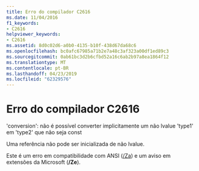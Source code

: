 ```yaml
---
title: Erro do compilador C2616
ms.date: 11/04/2016
f1_keywords:
- C2616
helpviewer_keywords:
- C2616
ms.assetid: 8d0c02d6-a0b0-4135-b10f-438d67da68c6
ms.openlocfilehash: bc0afc67985a71b2e7a48c3af323a00df1ed89c3
ms.sourcegitcommit: 0ab61bc3d2b6cfbd52a16c6ab2b97a8ea1864f12
ms.translationtype: MT
ms.contentlocale: pt-BR
ms.lasthandoff: 04/23/2019
ms.locfileid: "62329576"
---
```

# <a name="compiler-error-c2616"></a>Erro do compilador C2616

'conversion': não é possível converter implicitamente um não lvalue 'type1' em 'type2' que não seja const

Uma referência não pode ser inicializada de não lvalue.

Este é um erro em compatibilidade com ANSI ([/Za](../../build/reference/za-ze-disable-language-extensions.md)) e um aviso em extensões da Microsoft (**/Ze**).